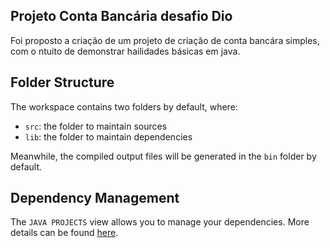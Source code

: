 ## Projeto Conta Bancária desafio Dio

Foi proposto a criação de um projeto de criação de conta bancára simples, com o ntuito de demonstrar hailidades básicas em java.

## Folder Structure

The workspace contains two folders by default, where:

- `src`: the folder to maintain sources
- `lib`: the folder to maintain dependencies

Meanwhile, the compiled output files will be generated in the `bin` folder by default.



## Dependency Management

The `JAVA PROJECTS` view allows you to manage your dependencies. More details can be found [here](https://github.com/microsoft/vscode-java-dependency#manage-dependencies).
